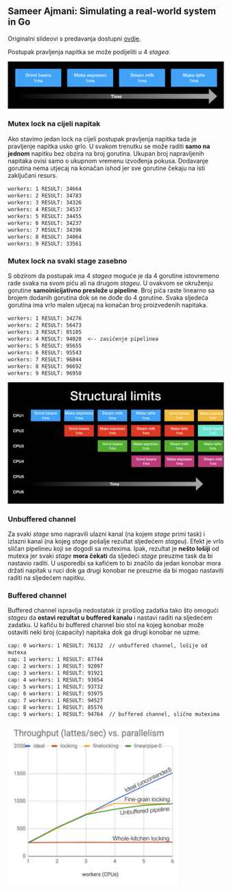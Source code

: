 ## Sameer Ajmani: Simulating a real-world system in Go

Originalni slideovi s predavanja dostupni [ovdje](https://speakerdeck.com/sajmani/simulating-a-real-world-system-in-go).

Postupak pravljenja napitka se može podijeliti u 4 _stagea_. 

<img src="./latte.png" />

### Mutex lock na cijeli napitak

Ako stavimo jedan lock na cijeli postupak pravljenja napitka tada je pravljenje napitka usko grlo. U svakom trenutku se može raditi **samo na jednom** napitku bez obzira na broj gorutina. Ukupan broj napravljenih napitaka ovisi samo o ukupnom vremenu izvođenja pokusa. Dodavanje gorutina nema utjecaj na konačan ishod jer sve gorutine čekaju na isti zaključani resurs.

```
workers: 1 RESULT: 34664
workers: 2 RESULT: 34783
workers: 3 RESULT: 34326
workers: 4 RESULT: 34537
workers: 5 RESULT: 34455
workers: 6 RESULT: 34237
workers: 7 RESULT: 34396
workers: 8 RESULT: 34064
workers: 9 RESULT: 33561
```

### Mutex lock na svaki stage zasebno

S obzirom da postupak ima 4 _stagea_ moguće je da 4 gorutine istovremeno rade svaka na svom piću ali na drugom _stageu_. U ovakvom se okruženju gorutine **samoinicijativno preslože u pipeline**. Broj pića raste linearno sa brojem dodanih gorutina dok se ne dođe do 4 gorutine. Svaka sljedeća gorutina ima vrlo malen utjecaj na konačan broj proizvedenih napitaka.

```
workers: 1 RESULT: 34276
workers: 2 RESULT: 56473
workers: 3 RESULT: 85185
workers: 4 RESULT: 94028  <-- zasićenje pipelinea
workers: 5 RESULT: 95655
workers: 6 RESULT: 95543
workers: 7 RESULT: 96844
workers: 8 RESULT: 96692
workers: 9 RESULT: 96950
```

<img src="./pipeline.png" />

### Unbuffered channel

Za svaki _stage_ smo napravili ulazni kanal (na kojem _stage_ primi task) i izlazni kanal (na kojeg _stage_ pošalje rezultat sljedećem _stageu_). Efekt je vrlo sličan pipelineu koji se dogodi sa mutexima. Ipak, rezultat je **nešto lošiji** od mutexa jer svaki _stage_ **mora čekati** da sljedeći _stage_ preuzme task da bi nastavio raditi. U usporedbi sa kafićem to bi značilo da jedan konobar mora držati napitak u ruci dok ga drugi konobar ne preuzme da bi mogao nastaviti raditi na sljedećem napitku.

### Buffered channel

Buffered channel ispravlja nedostatak iz prošlog zadatka tako što omogući _stageu_ da **ostavi rezultat u buffered kanalu** i nastavi raditi na sljedećem zadatku. U kafiću bi buffered channel bio stol na kojeg konobar može ostaviti neki broj (capacity) napitaka dok ga drugi konobar ne uzme. 

```
cap: 0 workers: 1 RESULT: 76132  // unbuffered channel, lošije od mutexa
cap: 1 workers: 1 RESULT: 87744
cap: 2 workers: 1 RESULT: 92097
cap: 3 workers: 1 RESULT: 91921
cap: 4 workers: 1 RESULT: 93854
cap: 5 workers: 1 RESULT: 93732
cap: 6 workers: 1 RESULT: 93975
cap: 7 workers: 1 RESULT: 94527
cap: 8 workers: 1 RESULT: 85576
cap: 9 workers: 1 RESULT: 94764  // buffered channel, slično mutexima
```

<img src="./throughput.png" width="400" />

